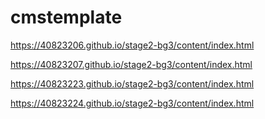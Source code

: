 # cmstemplate
https://40823206.github.io/stage2-bg3/content/index.html

https://40823207.github.io/stage2-bg3/content/index.html

https://40823223.github.io/stage2-bg3/content/index.html

https://40823224.github.io/stage2-bg3/content/index.html
